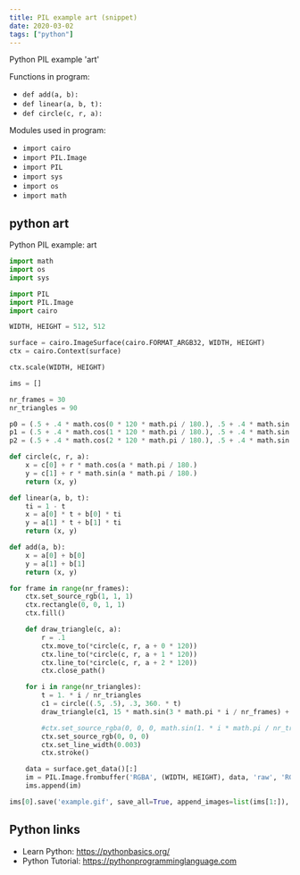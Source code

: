 ```yaml
---
title: PIL example art (snippet)
date: 2020-03-02
tags: ["python"]
---
```

Python PIL example 'art'

Functions in program: 
* `def add(a, b):`
* `def linear(a, b, t):`
* `def circle(c, r, a):`

Modules used in program: 
* `import cairo`
* `import PIL.Image`
* `import PIL`
* `import sys`
* `import os`
* `import math`

## python art

Python PIL example: art

```python
import math
import os
import sys

import PIL
import PIL.Image
import cairo

WIDTH, HEIGHT = 512, 512

surface = cairo.ImageSurface(cairo.FORMAT_ARGB32, WIDTH, HEIGHT)
ctx = cairo.Context(surface)

ctx.scale(WIDTH, HEIGHT)

ims = []

nr_frames = 30
nr_triangles = 90

p0 = (.5 + .4 * math.cos(0 * 120 * math.pi / 180.), .5 + .4 * math.sin(0 * 120 * math.pi / 180.))
p1 = (.5 + .4 * math.cos(1 * 120 * math.pi / 180.), .5 + .4 * math.sin(1 * 120 * math.pi / 180.))
p2 = (.5 + .4 * math.cos(2 * 120 * math.pi / 180.), .5 + .4 * math.sin(2 * 120 * math.pi / 180.))

def circle(c, r, a):
    x = c[0] + r * math.cos(a * math.pi / 180.)
    y = c[1] + r * math.sin(a * math.pi / 180.)
    return (x, y)

def linear(a, b, t):
    ti = 1 - t
    x = a[0] * t + b[0] * ti
    y = a[1] * t + b[1] * ti
    return (x, y)

def add(a, b):
    x = a[0] + b[0]
    y = a[1] + b[1]
    return (x, y)

for frame in range(nr_frames):
    ctx.set_source_rgb(1, 1, 1)
    ctx.rectangle(0, 0, 1, 1)
    ctx.fill()

    def draw_triangle(c, a):
        r = .1
        ctx.move_to(*circle(c, r, a + 0 * 120))
        ctx.line_to(*circle(c, r, a + 1 * 120))
        ctx.line_to(*circle(c, r, a + 2 * 120))
        ctx.close_path()

    for i in range(nr_triangles):
        t = 1. * i / nr_triangles
        c1 = circle((.5, .5), .3, 360. * t)
        draw_triangle(c1, 15 * math.sin(3 * math.pi * i / nr_frames) + frame * (120. / nr_frames))

        #ctx.set_source_rgba(0, 0, 0, math.sin(1. * i * math.pi / nr_triangles))
        ctx.set_source_rgb(0, 0, 0)
        ctx.set_line_width(0.003)
        ctx.stroke()

    data = surface.get_data()[:]
    im = PIL.Image.frombuffer('RGBA', (WIDTH, HEIGHT), data, 'raw', 'RGBA', 0, 1)
    ims.append(im)

ims[0].save('example.gif', save_all=True, append_images=list(ims[1:]), loop=0, duration=30)


```

## Python links

- Learn Python: https://pythonbasics.org/
- Python Tutorial: https://pythonprogramminglanguage.com
